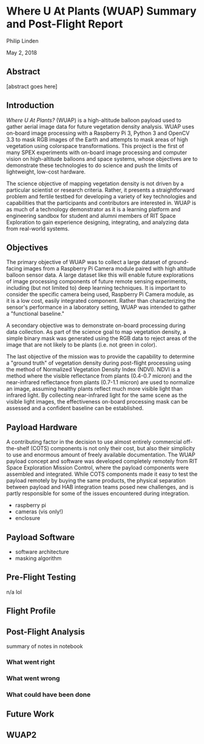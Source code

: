 # Where U At Plants (WUAP) Summary and Post-Flight Report
Philip Linden

May 2, 2018

## Abstract
[abstract goes here]

## Introduction
*Where U At Plants?* (WUAP) is a high-altitude balloon payload used to gather aerial image data for future vegetation density analysis.
WUAP uses on-board image processing with a Raspberry Pi 3, Python 3 and OpenCV 3.3 to mask RGB images of the Earth and attempts to mask areas of high vegetation using colorspace transformations.
This project is the first of many SPEX experiments with on-board image processing and computer vision on high-altitude balloons and space systems, whose objectives are to demonstrate these technologies to do science and push the limits of lightweight, low-cost hardware.

The science objective of mapping vegetation density is not driven by a particular scientist or research criteria.
Rather, it presents a straightforward problem and fertile testbed for developing a variety of key technologies and capabilities that the participants and contributors are interested in.
WUAP is as much of a technology demonstrator as it is a learning platform and engineering sandbox for student and alumni members of RIT Space Exploration to gain experience designing, integrating, and analyzing data from real-world systems.

## Objectives
The primary objective of WUAP was to collect a large dataset of ground-facing images from a Raspberry Pi Camera module paired with high altitude balloon sensor data.
A large dataset like this will enable future explorations of image processing components of future remote sensing experiments, including (but not limited to) deep learning techniques.
It is important to consider the specific camera being used, Raspberry Pi Camera module, as it is a low cost, easily integrated component. Rather than characterizing the sensor's performance in a laboratory setting, WUAP was intended to gather a "functional baseline."

A secondary objective was to demonstrate on-board processing during data collection. As part of the science goal to map vegetation density, a simple binary mask was generated using the RGB data to reject areas of the image that are not likely to be plants (i.e. not green in color).

The last objective of the mission was to provide the capability to determine a "ground truth" of vegetation density during post-flight processing using the method of Normalized Vegetation Density Index (NDVI).
NDVI is a method where the visible reflectance from plants (0.4-0.7 micron) and the near-infrared reflectance from plants (0.7-1.1 micron) are used to normalize an image, assuming healthy plants reflect much more visible light than infrared light.
By collecting near-infrared light for the same scene as the visible light images, the effectiveness on-board processing mask can be assessed and a confident baseline can be established.

## Payload Hardware

A contributing factor in the decision to use almost entirely commercial off-the-shelf (COTS) components is not only their cost, but also their simplicity to use and enormous amount of freely available documentation.
The WUAP payload concept and software was developed completely remotely from RIT Space Exploration Mission Control, where the payload components were assembled and integrated.
While COTS components made it easy to test the payload remotely by buying the same products, the physical separation between payload and HAB integration teams posed new challenges, and is partly responsible for some of the issues encountered during integration.


- raspberry pi
- cameras (vis only!)
- enclosure

## Payload Software
- software architecture
- masking algorithm

## Pre-Flight Testing
n/a lol

## Flight Profile

## Post-Flight Analysis
summary of notes in notebook

### What went right

### What went wrong

### What could have been done

## Future Work

## WUAP2
